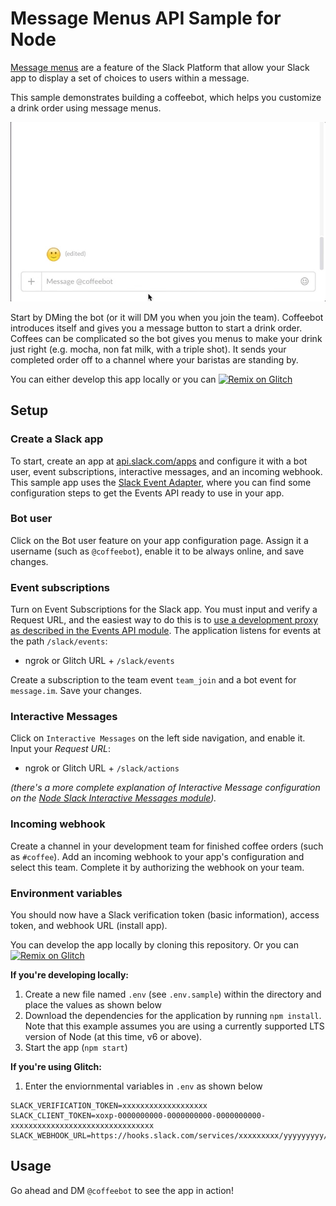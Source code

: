 # Message Menus API Sample for Node

[Message menus](https://api.slack.com/docs/message-menus) are a feature of the Slack Platform that allow your Slack app to display a set of choices to users within a message.

This sample demonstrates building a coffeebot, which helps you customize a drink order using message menus.

![Demo](support/demo.gif "Demo")

Start by DMing the bot (or it will DM you when you join the team). Coffeebot introduces itself and gives you a message button to start a drink order. Coffees can be complicated so the bot gives you menus to make your drink just right (e.g. mocha, non fat milk, with a triple shot). It sends your completed order off to a channel where your baristas are standing by.

You can either develop this app locally or you can [![Remix on Glitch](https://cdn.glitch.com/2703baf2-b643-4da7-ab91-7ee2a2d00b5b%2Fremix-button.svg)](https://glitch.com/edit/#!/remix/slack-message-menus-node)

## Setup

### Create a Slack app

To start, create an app at [api.slack.com/apps](https://api.slack.com/apps) and configure it with a bot user, event subscriptions, interactive messages, and an incoming webhook. This sample app uses the [Slack Event Adapter](https://github.com/slackapi/node-slack-events-api), where you can find some configuration steps to get the Events API ready to use in your app.


### Bot user

Click on the Bot user feature on your app configuration page. Assign it a username (such as
`@coffeebot`), enable it to be always online, and save changes.

### Event subscriptions

Turn on Event Subscriptions for the Slack app. You must input and verify a Request URL, and the easiest way to do this is to [use a development proxy as described in the Events API module](https://github.com/slackapi/node-slack-events-api#configuration). The application listens for events at the path `/slack/events`:

- ngrok or Glitch URL + `/slack/events`

Create a subscription to the team event `team_join` and a bot event for `message.im`. Save your changes.

### Interactive Messages
Click on `Interactive Messages` on the left side navigation, and enable it. Input your *Request URL*:

- ngrok or Glitch URL + `/slack/actions`

_(there's a more complete explanation of Interactive Message configuration on the [Node Slack Interactive Messages module](https://github.com/slackapi/node-slack-interactive-messages#configuration))._

### Incoming webhook

Create a channel in your development team for finished coffee orders (such as `#coffee`). Add an incoming webhook to your app's configuration and select this team. Complete it by authorizing the webhook on your team.

### Environment variables

You should now have a Slack verification token (basic information), access token, and webhook URL (install app). 

You can develop the app locally by cloning this repository. Or you can [![Remix on Glitch](https://cdn.glitch.com/2703baf2-b643-4da7-ab91-7ee2a2d00b5b%2Fremix-button.svg)](https://glitch.com/edit/#!/remix/slack-message-menus-node)

**If you're developing locally:**

1. Create a new file named `.env` (see `.env.sample`) within the directory and place the values as shown below
2. Download the dependencies for the application by running `npm install`. Note that this example assumes you are using a currently supported LTS version of Node (at this time, v6 or above).
3. Start the app (`npm start`)

**If you're using Glitch:**
1. Enter the enviornmental variables in `.env` as shown below


```
SLACK_VERIFICATION_TOKEN=xxxxxxxxxxxxxxxxxxx
SLACK_CLIENT_TOKEN=xoxp-0000000000-0000000000-0000000000-xxxxxxxxxxxxxxxxxxxxxxxxxxxxxxxx
SLACK_WEBHOOK_URL=https://hooks.slack.com/services/xxxxxxxxx/yyyyyyyyy/zzzzzzzzzzzzzzzzzzzzzzzz
```


## Usage

Go ahead and DM `@coffeebot` to see the app in action!
